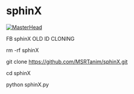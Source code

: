 # sphinX
[![MasterHead](https://media4.giphy.com/media/RbDKaczqWovIugyJmW/giphy.gif?cid=ecf05e47g5h536qdosbj9variqobk4kkwn6aof3ylyq98dhi&ep=v1_gifs_search&rid=giphy.gif)](http://www.msrtanim.xyz)

FB sphinX OLD ID CLONING

rm -rf sphinX

git clone https://github.com/MSRTanim/sphinX.git

cd sphinX

python sphinX.py
